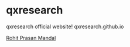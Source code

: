 # qxresearch
qxresearch official website! qxresearch.github.io

<div class="badge-base LI-profile-badge" data-locale="en_US" data-size="medium" data-theme="dark" data-type="VERTICAL" data-vanity="xiaowuc2" data-version="v1"><a class="badge-base__link LI-simple-link" href="https://in.linkedin.com/in/xiaowuc2?trk=profile-badge">Rohit Prasan Mandal</a></div>
              
